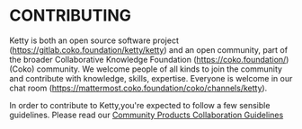 # CONTRIBUTING

Ketty is both an open source software project (https://gitlab.coko.foundation/ketty/ketty) and an open community, part of the broader Collaborative Knowledge Foundation (https://coko.foundation/) (Coko) community. We welcome people of all kinds to join the community and contribute with knowledge, skills, expertise. Everyone is welcome in our chat room (https://mattermost.coko.foundation/coko/channels/ketty).

In order to contribute to Ketty,you're expected to follow a few sensible guidelines. Please read our [Community Products Collaboration Guidelines](https://docs.coko.foundation/s/community-collab)
